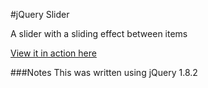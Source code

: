 #jQuery Slider

A slider with a sliding effect between items

[View it in action here](http://martinblackburn.github.com/jQuery-slider/)

###Notes
This was written using jQuery 1.8.2